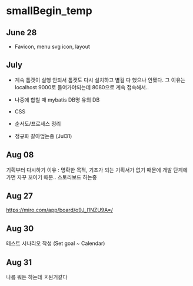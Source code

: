 # smallBegin_temp
## June 28
- Favicon, menu svg icon, layout

## July
- 계속 톰캣이 실행 안되서 톰캣도 다시 설치하고 별걸 다 했으나 안됐다.
그 이유는 localhost 9000로 들어가야되는데 8080으로 계속 접속해서..

- 나중에 합칠 때 mybatis DB명 유의
DB

- CSS
- 순서도/프로세스 정리

- 정규화 갈아엎는중 (Jul31)


## Aug 08
기획부터 다시하기 이유 : 명확한 목적, 기초가 되는 기획서가 없기 때문에 개발 단계에 가면 자꾸 꼬이기 때문..
스토리보드 하는중

## Aug 27
https://miro.com/app/board/o9J_l1NZU9A=/

## Aug 30
테스트 시나리오 작성 (Set goal ~ Calendar)

## Aug 31
나름 뭐든 하는데 ㅈ된거같다
